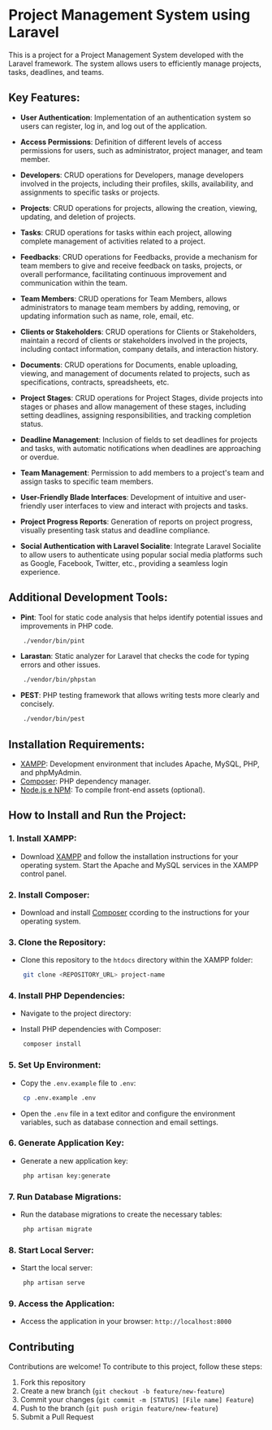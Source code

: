 # Project Management System using Laravel

This is a project for a Project Management System developed with the Laravel framework. The system allows users to efficiently manage projects, tasks, deadlines, and teams.

## Key Features:

- **User Authentication**: Implementation of an authentication system so users can register, log in, and log out of the application.

- **Access Permissions**: Definition of different levels of access permissions for users, such as administrator, project manager, and team member.

- **Developers**: CRUD operations for Developers, manage developers involved in the projects, including their profiles, skills, availability, and assignments to specific tasks or projects.

- **Projects**: CRUD operations for projects, allowing the creation, viewing, updating, and deletion of projects.
   
- **Tasks**: CRUD operations for tasks within each project, allowing complete management of activities related to a project.

- **Feedbacks**: CRUD operations for Feedbacks, provide a mechanism for team members to give and receive feedback on tasks, projects, or overall performance, facilitating continuous improvement and communication within the team.

- **Team Members**: CRUD operations for Team Members, allows administrators to manage team members by adding, removing, or updating information such as name, role, email, etc.

- **Clients or Stakeholders**: CRUD operations for Clients or Stakeholders, maintain a record of clients or stakeholders involved in the projects, including contact information, company details, and interaction history.

- **Documents**: CRUD operations for Documents, enable uploading, viewing, and management of documents related to projects, such as specifications, contracts, spreadsheets, etc.

- **Project Stages**: CRUD operations for Project Stages, divide projects into stages or phases and allow management of these stages, including setting deadlines, assigning responsibilities, and tracking completion status.

- **Deadline Management**: Inclusion of fields to set deadlines for projects and tasks, with automatic notifications when deadlines are approaching or overdue.

- **Team Management**: Permission to add members to a project's team and assign tasks to specific team members.

- **User-Friendly Blade Interfaces**: Development of intuitive and user-friendly user interfaces to view and interact with projects and tasks.

- **Project Progress Reports**: Generation of reports on project progress, visually presenting task status and deadline compliance.
  
- **Social Authentication with Laravel Socialite**: Integrate Laravel Socialite to allow users to authenticate using popular social media platforms such as Google, Facebook, Twitter, etc., providing a seamless login experience.

## Additional Development Tools:

- **Pint**: Tool for static code analysis that helps identify potential issues and improvements in PHP code.
``` bash
    ./vendor/bin/pint
```
- **Larastan**: Static analyzer for Laravel that checks the code for typing errors and other issues.
``` bash
    ./vendor/bin/phpstan
```
- **PEST**: PHP testing framework that allows writing tests more clearly and concisely.
``` bash
    ./vendor/bin/pest
```

## Installation Requirements:

- [XAMPP](https://www.apachefriends.org/index.html): Development environment that includes Apache, MySQL, PHP, and phpMyAdmin.
- [Composer](https://getcomposer.org/): PHP dependency manager.
- [Node.js e NPM](https://nodejs.org/): To compile front-end assets (optional).

## How to Install and Run the Project:

### 1. Install XAMPP:
- Download [XAMPP](https://www.apachefriends.org/index.html) and follow the installation instructions for your operating system.
Start the Apache and MySQL services in the XAMPP control panel.

### 2. Install Composer:
- Download and install [Composer](https://getcomposer.org/) ccording to the instructions for your operating system.

### 3. Clone the Repository:
- Clone this repository to the `htdocs` directory within the XAMPP folder:
``` bash
    git clone <REPOSITORY_URL> project-name
```


### 4. Install PHP Dependencies:
- Navigate to the project directory:

- Install PHP dependencies with Composer:
``` bash
    composer install
```


### 5. Set Up Environment:
- Copy the `.env.example` file to `.env`:
``` bash
    cp .env.example .env
```

- Open the `.env` file in a text editor and configure the environment variables, such as database connection and email settings.

### 6. Generate Application Key:
- Generate a new application key:
``` bash
    php artisan key:generate
```


### 7. Run Database Migrations:
- Run the database migrations to create the necessary tables:
``` bash
    php artisan migrate
```

### 8. Start Local Server:
- Start the local server:
``` bash
    php artisan serve
```

### 9. Access the Application:
- Access the application in your browser: `http://localhost:8000`

## Contributing

Contributions are welcome! To contribute to this project, follow these steps:

1. Fork this repository
2. Create a new branch (`git checkout -b feature/new-feature`)
3. Commit your changes (`git commit -m [STATUS] [File name] Feature`)
4. Push to the branch (`git push origin feature/new-feature`)
5. Submit a Pull Request

